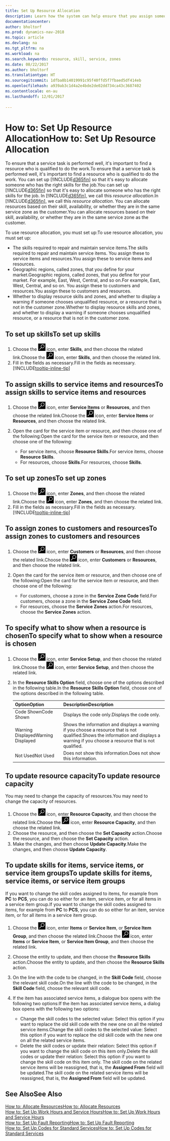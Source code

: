 ```yaml
---
title: Set Up Resource Allocation
description: Learn how the system can help ensure that you assign someone who has the skills required to provide a service.
documentationcenter: 
author: bholtorf
ms.prod: dynamics-nav-2018
ms.topic: article
ms.devlang: na
ms.tgt_pltfrm: na
ms.workload: na
ms.search.keywords: resource, skill, service, zones
ms.date: 08/22/2017
ms.author: bholtorf
ms.translationtype: HT
ms.sourcegitcommit: 1dfba8b14019991c95f40ffd5f7fbaed5df414eb
ms.openlocfilehash: a939ab3c1d4a2e4bde2de02dd734ca43c3687402
ms.contentlocale: en-au
ms.lasthandoff: 12/01/2017

---
```


# <a name="how-to-set-up-resource-allocation"></a><span data-ttu-id="56c8b-103">How to: Set Up Resource Allocation</span><span class="sxs-lookup"><span data-stu-id="56c8b-103">How to: Set Up Resource Allocation</span></span>
<span data-ttu-id="56c8b-104">To ensure that a service task is performed well, it's important to find a resource who is qualified to do the work.</span><span class="sxs-lookup"><span data-stu-id="56c8b-104">To ensure that a service task is performed well, it's important to find a resource who is qualified to do the work.</span></span> <span data-ttu-id="56c8b-105">You can set up [!INCLUDE[d365fin](includes/d365fin_md.md)] so that it's easy to allocate someone who has the right skills for the job.</span><span class="sxs-lookup"><span data-stu-id="56c8b-105">You can set up [!INCLUDE[d365fin](includes/d365fin_md.md)] so that it's easy to allocate someone who has the right skills for the job.</span></span> <span data-ttu-id="56c8b-106">In [!INCLUDE[d365fin](includes/d365fin_md.md)], we call this _resource allocation_.</span><span class="sxs-lookup"><span data-stu-id="56c8b-106">In [!INCLUDE[d365fin](includes/d365fin_md.md)], we call this _resource allocation_.</span></span> <span data-ttu-id="56c8b-107">You can allocate resources based on their skill, availability, or whether they are in the same service zone as the customer.</span><span class="sxs-lookup"><span data-stu-id="56c8b-107">You can allocate resources based on their skill, availability, or whether they are in the same service zone as the customer.</span></span> 

<span data-ttu-id="56c8b-108">To use resource allocation, you must set up:</span><span class="sxs-lookup"><span data-stu-id="56c8b-108">To use resource allocation, you must set up:</span></span>  
  
* <span data-ttu-id="56c8b-109">The skills required to repair and maintain service items.</span><span class="sxs-lookup"><span data-stu-id="56c8b-109">The skills required to repair and maintain service items.</span></span> <span data-ttu-id="56c8b-110">You assign these to service items and resources.</span><span class="sxs-lookup"><span data-stu-id="56c8b-110">You assign these to service items and resources.</span></span>  
* <span data-ttu-id="56c8b-111">Geographic regions, called zones, that you define for your market.</span><span class="sxs-lookup"><span data-stu-id="56c8b-111">Geographic regions, called zones, that you define for your market.</span></span> <span data-ttu-id="56c8b-112">For example, East, West, Central, and so on.</span><span class="sxs-lookup"><span data-stu-id="56c8b-112">For example, East, West, Central, and so on.</span></span> <span data-ttu-id="56c8b-113">You assign these to customers and resources.</span><span class="sxs-lookup"><span data-stu-id="56c8b-113">You assign these to customers and resources.</span></span>  
* <span data-ttu-id="56c8b-114">Whether to display resource skills and zones, and whether to display a warning if someone chooses unqualified resource, or a resource that is not in the customer zone.</span><span class="sxs-lookup"><span data-stu-id="56c8b-114">Whether to display resource skills and zones, and whether to display a warning if someone chooses unqualified resource, or a resource that is not in the customer zone.</span></span>  

## <a name="to-set-up-skills"></a><span data-ttu-id="56c8b-115">To set up skills</span><span class="sxs-lookup"><span data-stu-id="56c8b-115">To set up skills</span></span>
1. <span data-ttu-id="56c8b-116">Choose the ![Search for Page or Report](media/ui-search/search_small.png "Search for Page or Report icon") icon, enter **Skills**, and then choose the related link.</span><span class="sxs-lookup"><span data-stu-id="56c8b-116">Choose the ![Search for Page or Report](media/ui-search/search_small.png "Search for Page or Report icon") icon, enter **Skills**, and then choose the related link.</span></span>  
2. <span data-ttu-id="56c8b-117">Fill in the fields as necessary.</span><span class="sxs-lookup"><span data-stu-id="56c8b-117">Fill in the fields as necessary.</span></span> [!INCLUDE[tooltip-inline-tip](includes/tooltip-inline-tip_md.md)]  

## <a name="to-assign-skills-to-service-items-and-resources"></a><span data-ttu-id="56c8b-118">To assign skills to service items and resources</span><span class="sxs-lookup"><span data-stu-id="56c8b-118">To assign skills to service items and resources</span></span>
1. <span data-ttu-id="56c8b-119">Choose the ![Search for Page or Report](media/ui-search/search_small.png "Search for Page or Report icon") icon, enter **Service Items** or **Resources**, and then choose the related link.</span><span class="sxs-lookup"><span data-stu-id="56c8b-119">Choose the ![Search for Page or Report](media/ui-search/search_small.png "Search for Page or Report icon") icon, enter **Service Items** or **Resources**, and then choose the related link.</span></span>  
2. <span data-ttu-id="56c8b-120">Open the card for the service item or resource, and then choose one of the following:</span><span class="sxs-lookup"><span data-stu-id="56c8b-120">Open the card for the service item or resource, and then choose one of the following:</span></span>  
  
    * <span data-ttu-id="56c8b-121">For service items, choose **Resource Skills**.</span><span class="sxs-lookup"><span data-stu-id="56c8b-121">For service items, choose **Resource Skills**.</span></span>  
    * <span data-ttu-id="56c8b-122">For resources, choose **Skills**.</span><span class="sxs-lookup"><span data-stu-id="56c8b-122">For resources, choose **Skills**.</span></span>  

## <a name="to-set-up-zones"></a><span data-ttu-id="56c8b-123">To set up zones</span><span class="sxs-lookup"><span data-stu-id="56c8b-123">To set up zones</span></span>
1. <span data-ttu-id="56c8b-124">Choose the ![Search for Page or Report](media/ui-search/search_small.png "Search for Page or Report icon") icon, enter **Zones**, and then choose the related link.</span><span class="sxs-lookup"><span data-stu-id="56c8b-124">Choose the ![Search for Page or Report](media/ui-search/search_small.png "Search for Page or Report icon") icon, enter **Zones**, and then choose the related link.</span></span>  
2. <span data-ttu-id="56c8b-125">Fill in the fields as necessary.</span><span class="sxs-lookup"><span data-stu-id="56c8b-125">Fill in the fields as necessary.</span></span> [!INCLUDE[tooltip-inline-tip](includes/tooltip-inline-tip_md.md)]  

## <a name="to-assign-zones-to-customers-and-resources"></a><span data-ttu-id="56c8b-126">To assign zones to customers and resources</span><span class="sxs-lookup"><span data-stu-id="56c8b-126">To assign zones to customers and resources</span></span> 
1. <span data-ttu-id="56c8b-127">Choose the ![Search for Page or Report](media/ui-search/search_small.png "Search for Page or Report icon") icon, enter **Customers** or **Resources**, and then choose the related link.</span><span class="sxs-lookup"><span data-stu-id="56c8b-127">Choose the ![Search for Page or Report](media/ui-search/search_small.png "Search for Page or Report icon") icon, enter **Customers** or **Resources**, and then choose the related link.</span></span>  
2. <span data-ttu-id="56c8b-128">Open the card for the service item or resource, and then choose one of the following:</span><span class="sxs-lookup"><span data-stu-id="56c8b-128">Open the card for the service item or resource, and then choose one of the following:</span></span>  
  
    * <span data-ttu-id="56c8b-129">For customers, choose a zone in the **Service Zone Code** field.</span><span class="sxs-lookup"><span data-stu-id="56c8b-129">For customers, choose a zone in the **Service Zone Code** field.</span></span>  
    * <span data-ttu-id="56c8b-130">For resources, choose the **Service Zones** action.</span><span class="sxs-lookup"><span data-stu-id="56c8b-130">For resources, choose the **Service Zones** action.</span></span>  

## <a name="to-specify-what-to-show-when-a-resource-is-chosen"></a><span data-ttu-id="56c8b-131">To specify what to show when a resource is chosen</span><span class="sxs-lookup"><span data-stu-id="56c8b-131">To specify what to show when a resource is chosen</span></span>
1. <span data-ttu-id="56c8b-132">Choose the ![Search for Page or Report](media/ui-search/search_small.png "Search for Page or Report icon") icon, enter **Service Setup**, and then choose the related link.</span><span class="sxs-lookup"><span data-stu-id="56c8b-132">Choose the ![Search for Page or Report](media/ui-search/search_small.png "Search for Page or Report icon") icon, enter **Service Setup**, and then choose the related link.</span></span> 
2. <span data-ttu-id="56c8b-133">In the **Resource Skills Option** field, choose one of the options described in the following table.</span><span class="sxs-lookup"><span data-stu-id="56c8b-133">In the **Resource Skills Option** field, choose one of the options described in the following table.</span></span>  
  
    |<span data-ttu-id="56c8b-134">**Option**</span><span class="sxs-lookup"><span data-stu-id="56c8b-134">**Option**</span></span>|<span data-ttu-id="56c8b-135">**Description**</span><span class="sxs-lookup"><span data-stu-id="56c8b-135">**Description**</span></span>|  
    |------------|-------------|  
    |<span data-ttu-id="56c8b-136">Code Shown</span><span class="sxs-lookup"><span data-stu-id="56c8b-136">Code Shown</span></span> | <span data-ttu-id="56c8b-137">Displays the code only.</span><span class="sxs-lookup"><span data-stu-id="56c8b-137">Displays the code only.</span></span>|  
    |<span data-ttu-id="56c8b-138">Warning Displayed</span><span class="sxs-lookup"><span data-stu-id="56c8b-138">Warning Displayed</span></span> | <span data-ttu-id="56c8b-139">Shows the information and displays a warning if you choose a resource that is not qualified.</span><span class="sxs-lookup"><span data-stu-id="56c8b-139">Shows the information and displays a warning if you choose a resource that is not qualified.</span></span>|  
    |<span data-ttu-id="56c8b-140">Not Used</span><span class="sxs-lookup"><span data-stu-id="56c8b-140">Not Used</span></span> | <span data-ttu-id="56c8b-141">Does not show this information.</span><span class="sxs-lookup"><span data-stu-id="56c8b-141">Does not show this information.</span></span>|  

## <a name="to-update-resource-capacity"></a><span data-ttu-id="56c8b-142">To update resource capacity</span><span class="sxs-lookup"><span data-stu-id="56c8b-142">To update resource capacity</span></span>  
<span data-ttu-id="56c8b-143">You may need to change the capacity of resources.</span><span class="sxs-lookup"><span data-stu-id="56c8b-143">You may need to change the capacity of resources.</span></span>  
  
1. <span data-ttu-id="56c8b-144">Choose the ![Search for Page or Report](media/ui-search/search_small.png "Search for Page or Report icon") icon, enter **Resource Capacity**, and then choose the related link.</span><span class="sxs-lookup"><span data-stu-id="56c8b-144">Choose the ![Search for Page or Report](media/ui-search/search_small.png "Search for Page or Report icon") icon, enter **Resource Capacity**, and then choose the related link.</span></span>  
2. <span data-ttu-id="56c8b-145">Choose the resource, and then choose the **Set Capacity** action.</span><span class="sxs-lookup"><span data-stu-id="56c8b-145">Choose the resource, and then choose the **Set Capacity** action.</span></span>  
3. <span data-ttu-id="56c8b-146">Make the changes, and then choose **Update Capacity**.</span><span class="sxs-lookup"><span data-stu-id="56c8b-146">Make the changes, and then choose **Update Capacity**.</span></span>  

## <a name="to-update-skills-for-items-service-items-or-service-item-groups"></a><span data-ttu-id="56c8b-147">To update skills for items, service items, or service item groups</span><span class="sxs-lookup"><span data-stu-id="56c8b-147">To update skills for items, service items, or service item groups</span></span>
<span data-ttu-id="56c8b-148">If you want to change the skill codes assigned to items, for example from **PC** to **PCS**, you can do so either for an item, service item, or for all items in a service item group.</span><span class="sxs-lookup"><span data-stu-id="56c8b-148">If you want to change the skill codes assigned to items, for example from **PC** to **PCS**, you can do so either for an item, service item, or for all items in a service item group.</span></span>  
  
1. <span data-ttu-id="56c8b-149">Choose the ![Search for Page or Report](media/ui-search/search_small.png "Search for Page or Report icon") icon, enter **Items** or **Service Item**, or **Service Item Group**, and then choose the related link.</span><span class="sxs-lookup"><span data-stu-id="56c8b-149">Choose the ![Search for Page or Report](media/ui-search/search_small.png "Search for Page or Report icon") icon, enter **Items** or **Service Item**, or **Service Item Group**, and then choose the related link.</span></span>  
2. <span data-ttu-id="56c8b-150">Choose the entity to update, and then choose the **Resource Skills** action.</span><span class="sxs-lookup"><span data-stu-id="56c8b-150">Choose the entity to update, and then choose the **Resource Skills** action.</span></span>  
3. <span data-ttu-id="56c8b-151">On the line with the code to be changed, in the **Skill Code** field, choose the relevant skill code.</span><span class="sxs-lookup"><span data-stu-id="56c8b-151">On the line with the code to be changed, in the **Skill Code** field, choose the relevant skill code.</span></span>  
4.  <span data-ttu-id="56c8b-152">If the item has associated service items, a dialogue box opens with the following two options:</span><span class="sxs-lookup"><span data-stu-id="56c8b-152">If the item has associated service items, a dialog box opens with the following two options:</span></span>  
  
    * <span data-ttu-id="56c8b-153">Change the skill codes to the selected value: Select this option if you want to replace the old skill code with the new one on all the related service items.</span><span class="sxs-lookup"><span data-stu-id="56c8b-153">Change the skill codes to the selected value: Select this option if you want to replace the old skill code with the new one on all the related service items.</span></span>  
    * <span data-ttu-id="56c8b-154">Delete the skill codes or update their relation: Select this option if you want to change the skill code on this item only.</span><span class="sxs-lookup"><span data-stu-id="56c8b-154">Delete the skill codes or update their relation: Select this option if you want to change the skill code on this item only.</span></span> <span data-ttu-id="56c8b-155">The skill code on the related service items will be reassigned, that is, the **Assigned From** field will be updated.</span><span class="sxs-lookup"><span data-stu-id="56c8b-155">The skill code on the related service items will be reassigned, that is, the **Assigned From** field will be updated.</span></span>  
  
## <a name="see-also"></a><span data-ttu-id="56c8b-156">See Also</span><span class="sxs-lookup"><span data-stu-id="56c8b-156">See Also</span></span>
[<span data-ttu-id="56c8b-157">How to: Allocate Resources</span><span class="sxs-lookup"><span data-stu-id="56c8b-157">How to: Allocate Resources</span></span>](service-how-to-allocate-resources.md)  
[<span data-ttu-id="56c8b-158">How to: Set Up Work Hours and Service Hours</span><span class="sxs-lookup"><span data-stu-id="56c8b-158">How to: Set Up Work Hours and Service Hours</span></span>](service-how-setup-work-service-hours.md)  
[<span data-ttu-id="56c8b-159">How to: Set Up Fault Reporting</span><span class="sxs-lookup"><span data-stu-id="56c8b-159">How to: Set Up Fault Reporting</span></span>](service-how-setup-fault-reporting.md)  
[<span data-ttu-id="56c8b-160">How to: Set Up Codes for Standard Services</span><span class="sxs-lookup"><span data-stu-id="56c8b-160">How to: Set Up Codes for Standard Services</span></span>](service-how-setup-service-coding.md)  
 


